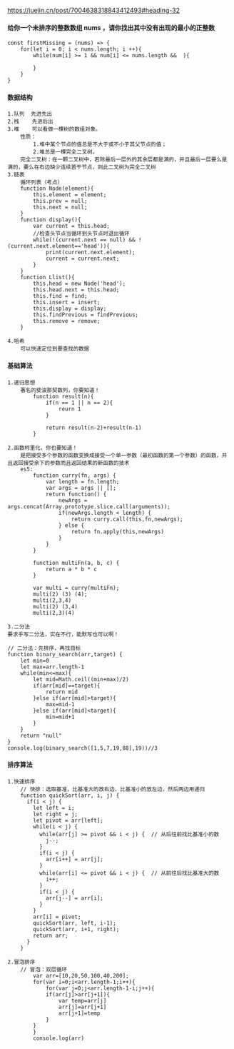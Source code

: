 https://juejin.cn/post/7004638318843412493#heading-32
#### 给你一个未排序的整数数组 nums ，请你找出其中没有出现的最小的正整数
	const firstMissing = (nums) => {
		for(let i = 0; i < nums.length; i ++){
			while(num[i] >= 1 && num[i] <= nums.length &&  ){
				
			}
		}
	}
	
#### 数据结构
	1.队列  先进先出
	2.栈    先进后出
	3.堆    可以看做一棵树的数组对象。
		性质：
			1.堆中某个节点的值总是不大于或不小于其父节点的值；
			2.堆总是一棵完全二叉树。
		完全二叉树：在一颗二叉树中，若除最后一层外的其余层都是满的，并且最后一层要么是满的，要么在右边缺少连续若干节点，则此二叉树为完全二叉树
	3.链表
		循环列表（考点）
		function Node(element){
		    this.element = element;
		    this.prev = null;
		    this.next = null;
		}
		function display(){
		    var current = this.head;
		    //检查头节点当循环到头节点时退出循环
		    while(!(current.next == null) && !(current.next.element=='head')){
		        print(current.next.element);
		        current = current.next;
		    }
		}
		function Llist(){
		    this.head = new Node('head');
		    this.head.next = this.head;
		    this.find = find;
		    this.insert = insert;
		    this.display = display;
		    this.findPrevious = findPrevious;
		    this.remove = remove;
		}

	4.哈希
		可以快速定位到要查找的数据
		
#### 基础算法
	1.递归思想
		著名的斐波那契数列，你要知道！
			function result(n){
				if(n == 1 || n == 2){
					reurn 1
				}
				
				return result(n-2)+result(n-1)
			}
	
	2.函数柯里化，你也要知道！
		是把接受多个参数的函数变换成接受一个单一参数（最初函数的第一个参数）的函数，并且返回接受余下的参数而且返回结果的新函数的技术
		es5:
			function curry(fn, args) {
				var length = fn.length;
				var args = args || [];
				return function() {
					newArgs = args.concat(Array.prototype.slice.call(arguments));
					if(newArgs.length < length) {
						return curry.call(this,fn,newArgs);
					} else {
						return fn.apply(this,newArgs)
					}
				}
			}
			
			function multiFn(a, b, c) {
				return a * b * c
			}
			
			var multi = curry(multiFn);
			multi(2) (3) (4);
			multi(2,3,4)
			multi(2) (3,4)
			multi(2,3)(4)
	
	3.二分法 
	要求手写二分法，实在不行，能默写也可以啊！
	
	// 二分法：先排序，再找目标
	function binary_search(arr,target) {
	    let min=0
	    let max=arr.length-1
	    while(min<=max){
	    	let mid=Math.ceil((min+max)/2)
	    	if(arr[mid]==target){
	    		return mid
	    	}else if(arr[mid]>target){
	    		max=mid-1
	    	}else if(arr[mid]<target){
	    		min=mid+1
	    	}
	    }
		return "null"
	}
	console.log(binary_search([1,5,7,19,88],19))//3
	
#### 排序算法
	1.快速排序
		// 快排：选取基准，比基准大的放右边，比基准小的放左边，然后两边用递归
		function quickSort(arr, i, j) {
		  if(i < j) {
		    let left = i;
		    let right = j;
		    let pivot = arr[left];
		    while(i < j) {
		      while(arr[j] >= pivot && i < j) {  // 从后往前找比基准小的数
		        j--;
		      }
		      if(i < j) {
		        arr[i++] = arr[j];
		      }
		      while(arr[i] <= pivot && i < j) {  // 从前往后找比基准大的数
		        i++;
		      }
		      if(i < j) {
		        arr[j--] = arr[i];
		      }
		    }
		    arr[i] = pivot;
		    quickSort(arr, left, i-1);
		    quickSort(arr, i+1, right);
		    return arr;
		  }
		}

	2.冒泡排序	
		// 冒泡：双层循环
		    var arr=[10,20,50,100,40,200];
		    for(var i=0;i<arr.length-1;i++){
		        for(var j=0;j<arr.length-1-i;j++){
		        if(arr[j]>arr[j+1]){
		            var temp=arr[j]
		            arr[j]=arr[j+1]
		            arr[j+1]=temp
		        }
		    }
		    }
		    console.log(arr)
	
